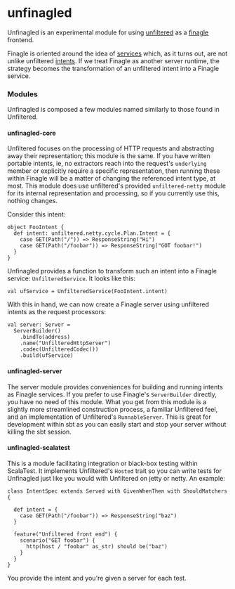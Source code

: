 unfinagled
==========

Unfinagled is an experimental module for using [unfiltered](https://github.com/unfiltered/unfiltered) as a
[finagle](https://github.com/twitter/finagle) frontend.

Finagle is oriented around the idea of [services](http://twitter.github.io/finagle/guide/ServicesAndFilters.html#services)
which, as it turns out, are not unlike unfiltered [intents](http://unfiltered.databinder.net/Plans+and+Intents.html). If we
treat Finagle as another server runtime, the strategy becomes the transformation of an unfiltered intent into a Finagle
service.

### Modules

Unfinagled is composed a few modules named similarly to those found in Unfiltered.

#### unfinagled-core

Unfiltered focuses on the processing of HTTP requests and abstracting away their representation; this module is the same.
If you have written portable intents, ie, no extractors reach into the request's ``underlying`` member or explicitly
require a specific representation, then running these within Finagle will be a matter of changing the referenced intent
type, at most. This module does use unfiltered's provided ``unfiltered-netty`` module for its internal representation
and processing, so if you currently use this, nothing changes.

Consider this intent:

    object FooIntent {
      def intent: unfiltered.netty.cycle.Plan.Intent = {
        case GET(Path("/")) => ResponseString("Hi")
        case GET(Path("/foobar")) => ResponseString("GOT foobar!")
      }
    }

Unfinagled provides a function to transform such an intent into a Finagle service: ``UnfilteredService``. It looks like
this:

    val ufService = UnfilteredService(FooIntent.intent)

With this in hand, we can now create a Finagle server using unfiltered intents as the request processors:

    val server: Server =
      ServerBuilder()
        .bindTo(address)
        .name("UnfilteredHttpServer")
        .codec(UnfilteredCodec())
        .build(ufService)

#### unfinagled-server

The server module provides conveniences for building and running intents as Finagle services. If you prefer to use
Finagle's ``ServerBuilder`` directly, you have no need of this module. What you get from this module is a slightly more
streamlined construction process, a familiar Unfiltered feel, and an implementation of Unfiltered's ``RunnableServer``.
This is great for development within sbt as you can easily start and stop your server without killing the sbt session.

#### unfinagled-scalatest

This is a module facilitating integration or black-box testing within ScalaTest. It implements Unfiltered's ``Hosted``
trait so you can write tests for Unfinagled just like you would with Unfiltered on jetty or netty. An example:

    class IntentSpec extends Served with GivenWhenThen with ShouldMatchers {

      def intent = {
        case GET(Path("/foobar")) => ResponseString("baz")
      }

      feature("Unfiltered front end") {
        scenario("GET foobar") {
          http(host / "foobar" as_str) should be("baz")
        }
      }
    }

You provide the intent and you're given a server for each test.
